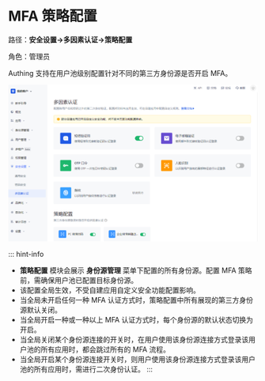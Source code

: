 # MFA 策略配置

<LastUpdated/>

路径：**安全设置->多因素认证->策略配置**

角色：管理员

Authing 支持在用户池级别配置针对不同的第三方身份源是否开启 MFA。

<img src="./images/global-level-mfa.png">

::: hint-info
- **策略配置** 模块会展示 **身份源管理** 菜单下配置的所有身份源。配置 MFA 策略前，需确保用户池已配置目标身份源。
- 该配置全局生效，不受自建应用自定义安全功能配置影响。
- 当全局未开启任何一种 MFA 认证方式时，策略配置中所有展现的第三方身份源默认关闭。​
- 当全局开启一种或一种以上 MFA 认证方式时，每个身份源的默认状态切换为开启。
- 当全局关闭某个身份源连接的开关时，在用户使用该身份源连接方式登录该用户池的所有应用时，都会跳过所有的 MFA 流程。
- 当全局开启某个身份源连接开关时，则用户使用该身份源连接方式登录该用户池的所有应用时，需进行二次身份认证。
:::